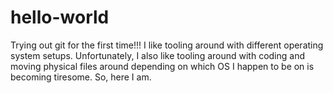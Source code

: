 # hello-world
Trying out git for the first time!!!
I like tooling around with different operating system setups. Unfortunately, I also like tooling around with coding and moving physical files around depending on which OS I happen to be on is becoming tiresome. So, here I am.
